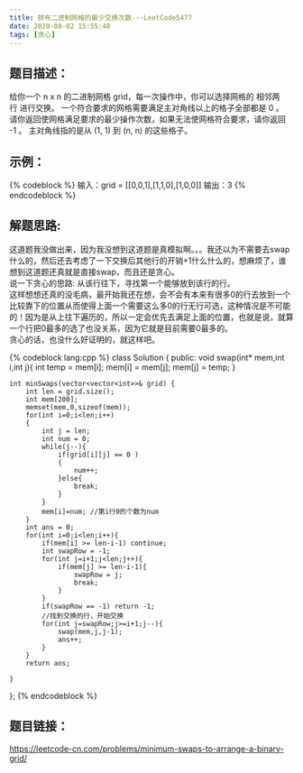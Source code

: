 ```yaml
---
title: 排布二进制网格的最少交换次数---LeetCode5477
date: 2020-08-02 15:55:48
tags: [贪心]
---
```

## 题目描述：  
给你一个 n x n 的二进制网格 grid，每一次操作中，你可以选择网格的 相邻两行 进行交换。
一个符合要求的网格需要满足主对角线以上的格子全部都是 0 。
请你返回使网格满足要求的最少操作次数，如果无法使网格符合要求，请你返回 -1 。
主对角线指的是从 (1, 1) 到 (n, n) 的这些格子。

## 示例：   
{% codeblock %}
输入：grid = [[0,0,1],[1,1,0],[1,0,0]]
输出：3
{% endcodeblock %}
<!-- more -->

## 解题思路:  
这道题我没做出来，因为我没想到这道题是真模拟啊。。。我还以为不需要去swap什么的，然后还去考虑了一下交换后其他行的开销+1什么什么的，想麻烦了，谁想到这道题还真就是直接swap，而且还是贪心。  
说一下贪心的思路: 从该行往下，寻找第一个能够放到该行的行。  
这样想想还真的没毛病，最开始我还在想，会不会有本来有很多0的行去放到一个比较靠下的位置从而使得上面一个需要这么多0的行无行可选，这种情况是不可能的！因为是从上往下遍历的，所以一定会优先去满足上面的位置，也就是说，就算一个行把0最多的选了也没关系，因为它就是目前需要0最多的。  
贪心的话，也没什么好证明的，就这样吧。

{% codeblock lang:cpp %}
class Solution {
public:
    void swap(int* mem,int i,int j){
        int temp = mem[i];
        mem[i] = mem[j];
        mem[j] = temp;
    }

    int minSwaps(vector<vector<int>>& grid) {
        int len = grid.size();
        int mem[200];
        memset(mem,0,sizeof(mem));
        for(int i=0;i<len;i++)
        {
            int j = len;
            int num = 0;
            while(j--){
                if(grid[i][j] == 0 )
                {
                    num++;
                }else{
                    break;
                }
            }
            mem[i]=num; //第i行0的个数为num
        }
        int ans = 0;
        for(int i=0;i<len;i++){
            if(mem[i] >= len-i-1) continue;
            int swapRow = -1;
            for(int j=i+1;j<len;j++){
                if(mem[j] >= len-i-1){
                    swapRow = j;
                    break;
                }
            }
            if(swapRow == -1) return -1;
            //找到交换的行，开始交换
            for(int j=swapRow;j>=i+1;j--){
                swap(mem,j,j-1);
                ans++;
            }
        }
        return ans;

    }
};
{% endcodeblock %}

## 题目链接：  
https://leetcode-cn.com/problems/minimum-swaps-to-arrange-a-binary-grid/